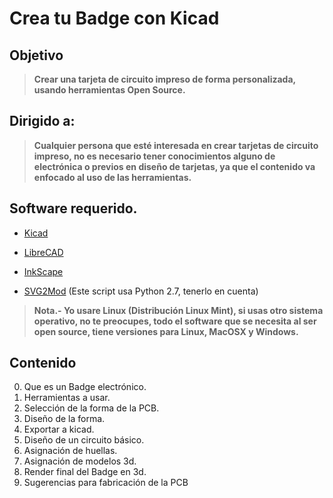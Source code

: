# Crea tu Badge con Kicad
## Objetivo

>**Crear una tarjeta de circuito impreso de forma personalizada, usando herramientas Open Source.**

## Dirigido a:

>**Cualquier persona que esté interesada en crear tarjetas de circuito impreso, no es necesario tener conocimientos alguno de electrónica o previos en diseño de tarjetas, ya que el contenido va enfocado al uso de las herramientas.**

## Software requerido.

* [Kicad](http://kicad-pcb.org/) 
- [LibreCAD](https://librecad.org/) 
+ [InkScape](https://inkscape.org/) 
* [SVG2Mod](https://github.com/mtl/svg2mod) (Este script usa Python 2.7, tenerlo en cuenta) 

>**Nota.- Yo usare Linux (Distribución Linux Mint), si usas otro sistema operativo, no te preocupes, todo el software que se necesita al ser open source, tiene versiones para Linux, MacOSX y Windows.**

## Contenido

0. Que es un Badge electrónico.
1. Herramientas a usar.
2. Selección de la forma de la PCB.
3. Diseño de la forma.
4. Exportar a kicad.
5. Diseño de un circuito básico.
6. Asignación de huellas.
7. Asignación de modelos 3d.
8. Render final del Badge en 3d.
9. Sugerencias para fabricación de la PCB